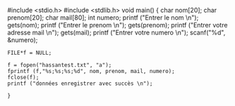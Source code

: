 #include <stdio.h>
#include <stdlib.h>
void main() {
    char nom[20];
    char prenom[20];
    char mail[80];
    int numero;
        printf ("Entrer le nom \n");
        gets(nom);
            printf ("Entrer le prenom \n");
            gets(prenom);
                printf ("Entrer votre adresse mail \n");
                gets(mail);
                    printf ("Entrer votre numero \n");
                        scanf("%d", &numero);
    
    FILE*f = NULL;
    
    f = fopen("hassantest.txt", "a");
    fprintf (f,"%s;%s;%s;%d", nom, prenom, mail, numero);
    fclose(f);
    printf ("données enregistrer avec succès \n");

    }